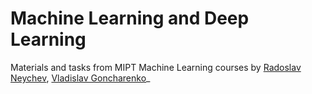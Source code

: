 # Machine Learning and Deep Learning
Materials and tasks from MIPT Machine Learning courses by [Radoslav Neychev](https://github.com/neychev), [Vladislav Goncharenko](https://github.com/v-goncharenko)_
